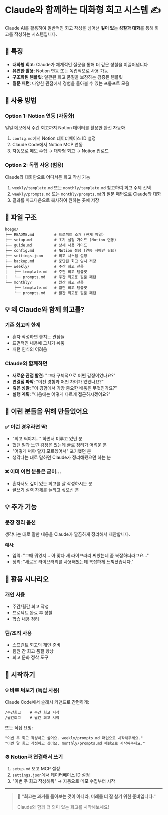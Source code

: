 # Claude와 함께하는 대화형 회고 시스템 ✍️

Claude AI를 활용하여 일반적인 회고 작성을 넘어선 **깊이 있는 성찰과 대화**를 통해 회고를 작성하는 시스템입니다.

## 🌟 특징

- **대화형 회고**: Claude가 체계적인 질문을 통해 더 깊은 성찰을 이끌어냅니다
- **유연한 활용**: Notion 연동 또는 독립적으로 사용 가능
- **구조화된 템플릿**: 일관된 회고 품질을 보장하는 검증된 템플릿
- **질문 패턴**: 다양한 관점에서 경험을 돌아볼 수 있는 프롬프트 모음

## 🚀 사용 방법

### Option 1: Notion 연동 (자동화)
일일 메모에서 주간 회고까지 Notion 데이터를 활용한 완전 자동화

1. `config.md`에서 Notion 데이터베이스 ID 설정
2. Claude Code에서 Notion MCP 연동
3. 자동으로 메모 수집 → 대화형 회고 → Notion 업로드

### Option 2: 독립 사용 (범용)
Claude와 대화만으로 어디서든 회고 작성 가능

1. `weekly/template.md` 또는 `monthly/template.md` 참고하여 회고 주제 선택
2. `weekly/prompts.md` 또는 `monthly/prompts.md`의 질문 패턴으로 Claude와 대화
3. 결과를 마크다운으로 복사하여 원하는 곳에 저장

## 📁 파일 구조

```
hoego/
├── README.md         # 프로젝트 소개 (현재 파일)
├── setup.md          # 초기 설정 가이드 (Notion 연동)
├── guide.md          # 상세 사용 가이드
├── config.md         # Notion 설정 (연동 시에만 필요)
├── settings.json     # 회고 시스템 설정
├── backup.md         # 중단된 회고 임시 저장
├── weekly/           # 주간 회고 전용
│   ├── template.md   # 주간 회고 템플릿
│   └── prompts.md    # 주간 회고용 질문 패턴
└── monthly/          # 월간 회고 전용
    ├── template.md   # 월간 회고 템플릿
    └── prompts.md    # 월간 회고용 질문 패턴
```

## 💡 왜 Claude와 함께 회고를?

### 기존 회고의 한계
- 혼자 작성하면 놓치는 관점들
- 표면적인 내용에 그치기 쉬움
- 패턴 인식의 어려움

### Claude와 함께하면
- **새로운 관점 발견**: "그때 구체적으로 어떤 감정이었나요?"
- **연결점 파악**: "이전 경험과 어떤 차이가 있었나요?"
- **깊은 성찰**: "이 경험에서 가장 중요한 배움은 무엇인가요?"
- **실행 계획**: "다음에는 어떻게 다르게 접근하시겠어요?"

## 🎯 이런 분들을 위해 만들었어요

### ✅ 이런 경우라면 딱!
- "회고 써야지..." 하면서 미루고 있던 분
- 했던 일과 느낀 감정은 있는데 글로 정리가 어려운 분  
- "어떻게 써야 할지 모르겠어서" 포기했던 분
- 생각나는 대로 말하면 Claude가 정리해줬으면 하는 분

### ❌ 이미 이런 분들은 굳이...
- 혼자서도 깊이 있는 회고를 잘 작성하시는 분
- 글쓰기 실력 자체를 늘리고 싶으신 분

## 💡 추가 기능

### 문장 정리 옵션
생각나는 대로 말한 내용을 Claude가 깔끔하게 정리해서 제안합니다.

**예시**:
- 입력: "그때 뭐였지... 아 맞다 새 라이브러리 써봤는데 좀 복잡하더라고요..."
- 정리: "새로운 라이브러리를 사용해봤는데 복잡하게 느껴졌습니다."

## 🎯 활용 시나리오

### 개인 사용
- 주간/월간 회고 작성
- 프로젝트 완료 후 성찰
- 학습 내용 정리

### 팀/조직 사용
- 스프린트 회고의 개인 준비
- 팀원 간 회고 품질 향상
- 회고 문화 정착 도구

## 🚀 시작하기

### 💡 바로 써보기 (독립 사용)
Claude Code에서 슬래시 커맨드로 간편하게:
```
/주간회고    # 주간 회고 시작
/월간회고    # 월간 회고 시작
```

또는 직접 요청:
```
"이번 주 회고 작성하고 싶어요. weekly/prompts.md 패턴으로 시작해주세요."
"이번 달 회고 작성하고 싶어요. monthly/prompts.md 패턴으로 시작해주세요."
```

### ⚙️ Notion과 연결해서 쓰기
1. `setup.md` 보고 MCP 설정
2. `settings.json`에서 데이터베이스 ID 설정  
3. "이번 주 회고 작성해줘" → 자동으로 메모 수집부터 시작

---

> 💬 **"회고는 과거를 돌아보는 것이 아니라, 미래를 더 잘 살기 위한 준비입니다."**
> 
> Claude와 함께 더 의미 있는 회고를 시작해보세요!